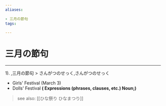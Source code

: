 ```yaml
---
aliases:
    
- 三月の節句
tags:
    
---
```


# 三月の節句
---
1).
,三月の節句 > さんがつのせっく,さんがつのせっく

- Girls' Festival (March 3)
- Dolls' Festival
**( Expressions (phrases, clauses, etc.) Noun;)**
> see also:  [[ひな祭り ひなまつり]]
            